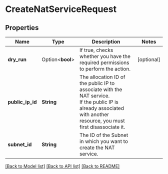# CreateNatServiceRequest

## Properties

Name | Type | Description | Notes
------------ | ------------- | ------------- | -------------
**dry_run** | Option<**bool**> | If true, checks whether you have the required permissions to perform the action. | [optional]
**public_ip_id** | **String** | The allocation ID of the public IP to associate with the NAT service.<br /> If the public IP is already associated with another resource, you must first disassociate it. | 
**subnet_id** | **String** | The ID of the Subnet in which you want to create the NAT service. | 

[[Back to Model list]](../README.md#documentation-for-models) [[Back to API list]](../README.md#documentation-for-api-endpoints) [[Back to README]](../README.md)


